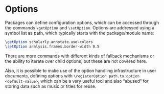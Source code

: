 # Options

Packages can define configuration options, which can be accessed through the commands `\getOption` and `\setOption`. Options are addressed using a symbol list as path, which typically starts with the package/module name:

```lilypond
\getOption scholarly.annotate.use-colors
\setOption analysis.frames.border-width 0.5
```

There are more commands with different kinds of fallback mechanisms or the
ability to iterate over child options, but these are not covered here.

Also, it is possible to make use of the option handling infrastructure in user
documents, defining options with
`\registerOption path.to.option <default-value>`, which can be a very useful
tool and also “abused” for storing data such as music or titles for reuse.
